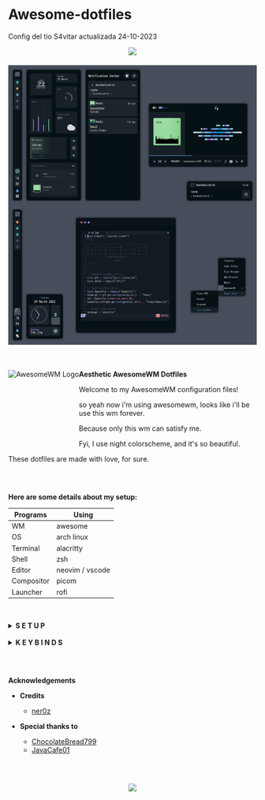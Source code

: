 # Awesome-dotfiles

Config del tio S4vitar actualizada 24-10-2023

<!-- Screenshot -->
<div align="center">
    <img src="https://awesomewm.org/images/awesome-logo.svg">
</div>

<br>

<div align="center">
    <img src="assets/awesome.png" alt="Rice Preview">
</div>

<br>
<br>

<a href="https://awesomewm.org/"><img alt="AwesomeWM Logo" height="160" align = "left" src="https://awesomewm.org/doc/api/images/AUTOGEN_wibox_logo_logo_and_name.svg"></a>
<b> Aesthetic AwesomeWM Dotfiles </b>

Welcome to my AwesomeWM configuration files!

so yeah now i'm using awesomewm, looks like i'll be use this wm forever.

Because only this wm can satisfy me.

Fyi, I use night colorscheme, and it's so beautiful.

These dotfiles are made with love, for sure.

<h2></h2><br>

**Here are some details about my setup:**

| Programs   | Using           |
| ---------- | --------------- |
| WM         | awesome         |
| OS         | arch linux      |
| Terminal   | alacritty       |
| Shell      | zsh             |
| Editor     | neovim / vscode |
| Compositor | picom           |
| Launcher   | rofi            |

<h2></h2><br>

<details>
<summary><strong>S E T U P</strong></summary>

> This is step-by-step how to install these dotfiles. Just [R.T.F.M](https://en.wikipedia.org/wiki/RTFM).

1.  Install dependencies and enable services
     <a href="https://archlinux.org/"><img alt="ArchLinux Logo" height="100" align="right" src="https://archlinux.org/static/logos/archlinux-logo-white-scalable.847eeafd581c.svg"></a>
    - Dependencies
        * **Arch Linux** (and all Arch-based distributions)
          *Assuming your AUR helper is* `paru`

          ```shell
          paru -S awesome-git picom-git alacritty rofi todo-bin acpi acpid \
          wireless_tools jq inotify-tools polkit-gnome xdotool xclip maim \
          brightnessctl alsa-utils alsa-tools pulseaudio lm_sensors \
          mpd mpc mpdris2 ncmpcpp playerctl --needed
          ```

    - Services

      ```shell
      # For automatically launching mpd on login
      systemctl --user enable mpd.service
      systemctl --user start mpd.service

      # For charger plug/unplug events (if you have a battery)
      sudo systemctl enable acpid.service
      sudo systemctl start acpid.service
      ```

    - Softwares

      ```shell
      sudo pacman -S kitty firefox
      ```


2.  Install needed fonts

    You will need to install a few fonts (mainly icon fonts) in order for text and icons to be rendered properly.

    Necessary fonts:

    - **Iosevka** - [here](https://mega.nz/file/lMFyWZ7Y#j1T4HQfw-r4dI_QMazAQW4uhF_SiTBoQwCxzRNRjuCs)
    - **Icomoon** - [here](https://mega.nz/file/QZ0nwZ5Y#8hdmogeMH8yVzwtemxMuwLwDiWsf7-r-tfGV3XaJl-8)
    - **HackNerdFont** - [here](https://mega.nz/file/8EdQRBaR#cFPNQcHJfCKDx1KePSlf2kLE5uQnTNxqlvqj0FHSaZE)

    Once you download them and unpack them, place them into `~/.fonts` or `~/.local/share/fonts`.

    ```shell
    paru -S nerd-fonts-jetbrains-mono ttf-font-awesome ttf-awesome-4 ttf-material-desing-icons
    sudo pacman -S neovim
    git clone https://github.com/NvChad/NvChad ~/.config/nvim --depth 1 && nvim

    ```

3.  Install my AwesomeWM configuration files

    > Clone this repository

    ```shell
      mkdir /Desktop/repos
      cd $!
      git clone https://github.com/s3rv1/Awesome-dotfiles.git
      cd Awesome-dotfiles/dotfiles
    ```

    > Copy config and binaries files

    ```shell
    cp -r config/* ~/.config/
    mkdir ~/.local/bin
    cp -r bin/* ~/.local/bin/
    cp -r misc/. ~/
    ```

    > Feh installer

    ```shell
    sudo pacman -S feh 
    ```

    > Recargar ' ctrl+win+r '

4.  Configure ZSH + PowerLevel10K + lsd + bat + scrub +fzf
    ```shell
      sudo pacman -S zsh
      sudo su
      usermod --shell /usr/bin/zsh s3rv1 #poner su usuario
      exit
      cd Awesome-dotfiles/dotfiles/
      cp -r zsh/. ~/
      paru -S zsh-syntax-highlighting zsh-autosuggestions
      sudo pacman -S locate
      sudo updatedb
      cd /usr/share
      sudo su
      mkdir zsh-sudo
      chown s3rv1:s3rv1 zsh-sudo  #Asignamos como propietario y como grupo al usuario 
      exit
      cd /usr/share/zsh-sudo
      sudo pacman -S wget
      wget https://raw.githubusercontent.com/s3rv1/Awesome-dotfiles/main/dotfiles/sudo-plugin/sudo.plugin.zsh
      sudo pacman -S lsd bat 
      paru -S scrub
      cd
      git clone --depth=1 https://github.com/romkatv/powerlevel10k.git ~/powerlevel10k  #gracias a romkatv
      zsh #configrar
      sudo su
      ln -s -f /home/s3rv1/.zshrc /root/z.zshrc  #cambiar el usuario
      usermod --shell /usr/bin/zsh root #cerrar el terminal no configurar el del root
      git clone --depth=1 https://github.com/romkatv/powerlevel10k.git ~/powerlevel10k
      exit
      git clone --depth 1 https://github.com/junegunn/fzf.git ~/.fzf
      ~/.fzf/install
      sudo su
      git clone --depth 1 https://github.com/junegunn/fzf.git ~/.fzf  #gracias a junegunn
      ~/.fzf/install

    ```
    > Teclado a Espa;ol
      ```shell
         sudo localectl set-x11-keymap es
      ```

5.  Configure stuff

    The relevant files are inside your `~/.config/awesome` directory.

    - User preferences and default applications

      In `rc.lua` there is a _Default Applications_ section where user preferences and default applications are defined.
      You should change those to your liking.

      Note: For the weather widgets to work, you will also need to create an account on [openweathermap](https://openweathermap.org), get your key, look for your city ID, and set `openweathermap_key` and `openweathermap_city_id` accordingly.

6.  Lastly, log out from your current desktop session and log in into AwesomeWM.

</details>

<br>

<details>
<summary><strong>K E Y B I N D S</strong></summary>

I use <kbd>super</kbd> AKA Windows key as my main modifier.
also with <kbd>alt, shift, and ctrl</kbd>

**Keyboard**

| Keybind                          | Action                                               |
| -------------------------------- | ---------------------------------------------------- |
| <kbd>super + enter</kbd>         | Spawn terminal                                       |
| <kbd>super + f</kbd>             | Spawn web browser                                    |
| <kbd>super + x</kbd>             | Spawn color picker                                   |
| <kbd>super + a</kbd>             | Spawn file manager                                   |
| <kbd>super + d</kbd>             | Launch applications launcher                         |
| <kbd>super + shift + d</kbd>     | Toggle dashboard                                     |
| <kbd>super + q</kbd>             | Close client                                         |
| <kbd>super + ctrl + l</kbd>      | Toggle lock screen                                   |
| <kbd>super + [1-0]</kbd>         | View tag AKA change workspace (for you i3/bsp folks) |
| <kbd>super + shift + [1-0]</kbd> | Move focused client to tag                           |
| <kbd>super + space</kbd>         | Select next layout                                   |
| <kbd>super + s</kbd>             | Set tiling layout                                    |
| <kbd>super + shift + s</kbd>     | Set floating layout                                  |
| <kbd>super + c</kbd>             | Center floating client                               |
| <kbd>super + [arrow keys]</kbd>  | Change focus by direction                            |
| <kbd>super + shift + f</kbd>     | Toggle fullscreen                                    |
| <kbd>super + m</kbd>             | Toggle maximize                                      |
| <kbd>super + n</kbd>             | Minimize                                             |
| <kbd>ctrl + shift + n</kbd>      | Restore minimized                                    |
| <kbd>alt + tab</kbd>             | Window switcher                                      |

<br>

**Mouse on the desktop**

| Mousebind        | Action                    |
| ---------------- | ------------------------- |
| `left click`     | Dismiss all notifications |
| `right click`    | App drawer                |
| `middle click`   | Toggle Dashboard          |
| `scroll up/down` | Cycle through tags        |

_... And many many more! for more information check `awesome/configuration/keys.lua`_

</details>

<h2></h2><br>

**Acknowledgements**

- **Credits**

  - [ner0z](https://github.com/ner0z)

- **Special thanks to**
  - [ChocolateBread799](https://github.com/ChocolateBread799)
  - [JavaCafe01](https://github.com/JavaCafe01)

<h2></h2><br>

<p align="center"><a href="https://github.com/rxyhn/AwesomeWM-Dotfiles/blob/main/.github/LICENSE"><img src="https://img.shields.io/static/v1.svg?style=flat-square&label=License&message=GPL-3.0&logoColor=eceff4&logo=github&colorA=061115&colorB=67AFC1"/></a></p>
